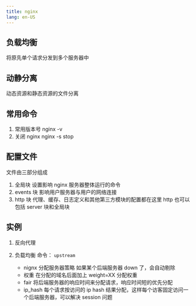 ```yaml
---
title: nginx
lang: en-US
---
```


## 负载均衡

将原先单个请求分发到多个服务器中

## 动静分离

动态资源和静态资源的文件分离

## 常用命令

1. 常用版本号
   nginx -v
2. 关闭 nginx
   nginx -s stop

## 配置文件

文件由三部分组成

1. 全局块
   设置影响 nginx 服务器整体运行的命令
2. events 块
   影响用户服务器与用户的网络连接
3. http 块
   代理、缓存、日志定义和其他第三方模块的配置都在这里
   http 也可以包括 server 块和全局块

## 实例

1. 反向代理

2. 负载均衡
   命令： `upstream`
   - nignx 分配服务器策略
     如果某个后端服务器 down 了，会自动剔除
   - 权重
     在分配的域名后面加上 weight=XX 分配权重
   - fair
     将后端服务器的响应时间来分配请求，响应时间短的优先分配
   - ip_hash
     每个请求按访问的 ip hash 结果分配，这样每个访客固定访问一个后端服务器，可以解决 session 问题
